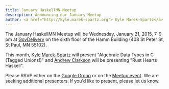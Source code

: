 ```yaml
---
title: January HaskellMN Meetup
description: Announcing our January Meetup
author: <a href="http://kyle.marek-spartz.org"> Kyle Marek-Spartz</a>
---
```


The January HaskellMN Meetup will be Wednesday, January 21,
2015, 7-9 pm at [GovDelivery](http://www.govdelivery.com/) on the
sixth floor of the Hamm Building (408 St Peter St, St Paul, MN 55102).

This month, [Kyle Marek-Spartz](http://kyle.marek-spartz.org) will present
"Algebraic Data Types in C (Tagged Unions!)" and [Andrew
Clarkson](https://www.github.com/bitborn) will be presenting "Rust Hearts
Haskell".

Please RSVP either on the
[Google Group](https://groups.google.com/forum/#!forum/haskellmn)
or on the
[Meetup event](http://www.meetup.com/HaskellMN/events/218800623/).
 We are seeking additional presenters. If you'd like to present, please let us know.
